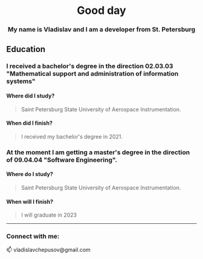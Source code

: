 
<h1 align="center">Good day</h1>
<h3 align="center">My name is Vladislav and I am a developer from St. Petersburg</h3>






## Education

### I received a bachelor's degree in the direction 02.03.03 "Mathematical support and administration of information systems"
#### Where did I study?
>Saint Petersburg State University of Aerospace Instrumentation.

#### When did I finish?
>I received my bachelor's degree in 2021.

### At the moment I am getting a master's degree in the direction of 09.04.04 "Software Engineering".

#### Where do I study?
>Saint Petersburg State University of Aerospace Instrumentation.

#### When will I finish?
>I will graduate in 2023


____________________
<h3 align="left">Connect with me:</h3>
<p align="left">
  📫 vladislavchepusov@gmail.com
</p>


